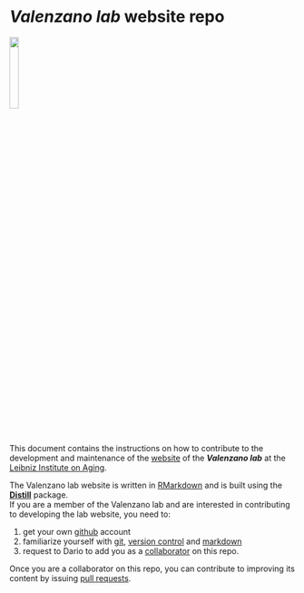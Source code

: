 # _Valenzano lab_ website repo
<img src="https://user-images.githubusercontent.com/4720805/141675891-e0f6e034-6e6d-429c-815b-0b77c716b89d.png" width="18%"></img>  

This document contains the instructions on how to contribute to the development and maintenance of the [website](https://valenzano-lab.github.io/labsite/) of the **_Valenzano lab_** at the [Leibniz Institute on Aging](https://www.leibniz-fli.de/).  

The Valenzano lab website is written in [RMarkdown](https://bookdown.org/yihui/rmarkdown/) and is built using the [__Distill__](https://rstudio.github.io/distill/website.html) package.  
If you are a member of the Valenzano lab and are interested in contributing to developing the lab website, you need to:  
1. get your own [github](https://github.com/) account 
2. familiarize yourself with [git](https://ryoaxton.medium.com/familiarize-yourself-with-git-fadcc125dbb9), [version control](https://en.wikipedia.org/wiki/Version_control) and [markdown](https://en.wikipedia.org/wiki/Markdown)
3. request to Dario to add you as a [collaborator](https://docs.github.com/en/account-and-profile/setting-up-and-managing-your-github-user-account/managing-access-to-your-personal-repositories/inviting-collaborators-to-a-personal-repository) on this repo.  
  
Once you are a collaborator on this repo, you can contribute to improving its content by issuing [pull requests](https://www.youtube.com/watch?v=rgbCcBNZcdQ).
